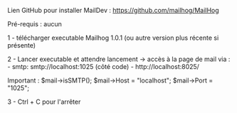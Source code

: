 Lien GitHub pour installer MailDev : https://github.com/mailhog/MailHog

Pré-requis : aucun

1 - télécharger executable Mailhog 1.0.1 (ou autre version plus récente si présente)

2 - Lancer executable et attendre lancement
    -> accès à la page de mail via : 
        - smtp: smtp://localhost:1025 (côté code)
        - http://localhost:8025/

Important :
$mail->isSMTP();
$mail->Host = "localhost";
$mail->Port = "1025";
        
3 - Ctrl + C pour l'arrêter